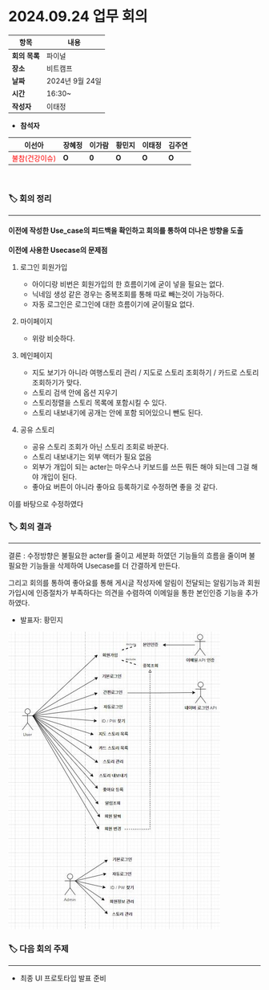 # 2024.09.24 업무 회의

| **항목**    | **내용**     |
|-----------|------------|
| **회의 목록** | 파이널        |
| **장소**    | 비트캠프       |
| **날짜**    | 2024년 9월 24일 |
| **시간**    | 16:30~     |
| **작성자**   | 이태정     |

- **참석자**

| **이선아** | **장혜정** | **이가람** | **황민지** | **이태정** | **김주연**                            |
|---------|---------|---------|---------|---------|------------------------------------|
| <span style="color: red">불참(건강이슈)</span>       | **O**       | **0**   | **O**       | **O**       | **O** |

<br>

### 🏷️ 회의 정리

---

#### 이전에 작성한 Use_case의 피드백을 확인하고 회의를 통하여 더나은 방향을 도출

**이전에 사용한 Usecase의 문제점**

1. 로그인 회원가입
    - 아이디랑 비번은 회원가입의 한 흐름이기에 굳이 넣을 필요는 없다.
    - 닉네임 생성 같은 경우는 중복조회를 통해 따로 빼는것이 가능하다.
    - 자동 로그인은 로그인에 대한 흐름이기에 굳이필요 없다.

2. 마이페이지
    - 위랑 비슷하다.

3. 메인페이지
    - 지도 보기가 아니라 여행스토리 관리 / 지도로 스토리 조회하기 / 카드로 스토리 조회하기가 맞다.
    - 스토리 검색 안에 옵션 지우기
    - 스토리정렬을 스토리 목록에 포함시킬 수 있다.
    - 스토리 내보내기에 공개는 안에 포함 되어있으니 뺀도 된다.

4. 공유 스토리
    - 공유 스토리 조회가 아닌 스토리 조회로 바꾼다.
    - 스토리 내보내기는 외부 액터가 필요 없음
    - 외부가 개입이 되는 acter는 마우스나 키보드를 쓰든 뭐든 해야 되는데 그걸 해야 개입이 된다.
    - 좋아요 버튼이 아니라 좋아요 등록하기로 수정하면 좋을 것 같다.

이를 바탕으로 수정하였다

### 🏷️ 회의 결과

---
결론 : 수정방향은 불필요한 acter를 줄이고 세분화 하였던 기능들의 흐름을 줄이며 불필요한 기능들을 삭제하여 Usecase를 더 간결하게 만든다.

 그리고 회의를 통하여 좋아요를 통해 게시글 작성자에 알림이 전달되는 알림기능과 회원가입시에 인증절차가 부족하다는 의견을 수렴하여 이메일을 통한 본인인증 기능을 추가하였다.

 - 발표자: 황민지

![alt text](../img/20240924/image.png)

### 🏷️ 다음 회의 주제

---

- 최종 UI 프로토타입 발표 준비